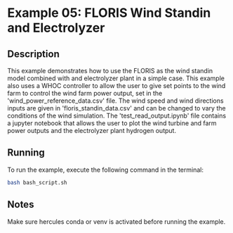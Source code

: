 # Example 05: FLORIS Wind Standin and Electrolyzer

## Description

This example demonstrates how to use the FLORIS as the wind standin model combined with and electrolyzer plant in a simple case.  This example also uses a WHOC controller to allow the user to give set points to the wind farm to control the wind farm power output, set in the 'wind_power_reference_data.csv' file. The wind speed and wind directions inputs are given in 'floris_standin_data.csv' and can be changed to vary the conditions of the wind simulation. The 'test_read_output.ipynb' file contains a jupyter notebook that allows the user to plot the wind turbine and farm power outputs and the electrolyzer plant hydrogen output.

## Running

To run the example, execute the following command in the terminal:

```bash
bash bash_script.sh
```

## Notes

Make sure hercules conda or venv is activated before running the example.